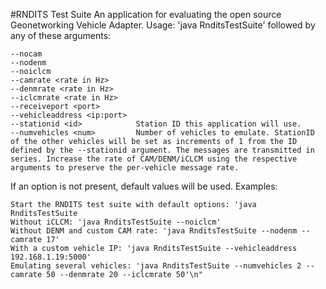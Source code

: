 #RNDITS Test Suite
An application for evaluating the open source Geonetworking Vehicle Adapter.
Usage: 'java RnditsTestSuite' followed by any of these arguments:
```
--nocam
--nodenm
--noiclcm
--camrate <rate in Hz>
--denmrate <rate in Hz>
--iclcmrate <rate in Hz>
--receiveport <port>
--vehicleaddress <ip:port>
--stationid <id>            Station ID this application will use.
--numvehicles <num>         Number of vehicles to emulate. StationID of the other vehicles will be set as increments of 1 from the ID defined by the --stationid argument. The messages are transmitted in series. Increase the rate of CAM/DENM/iCLCM using the respective arguments to preserve the per-vehicle message rate.
```

If an option is not present, default values will be used.
Examples:
```
Start the RNDITS test suite with default options: 'java RnditsTestSuite
Without iCLCM: 'java RnditsTestSuite --noiclcm'
Without DENM and custom CAM rate: 'java RnditsTestSuite --nodenm --camrate 17'
With a custom vehicle IP: 'java RnditsTestSuite --vehicleaddress 192.168.1.19:5000'
Emulating several vehicles: 'java RnditsTestSuite --numvehicles 2 --camrate 50 --denmrate 20 --iclcmrate 50'\n"
```
